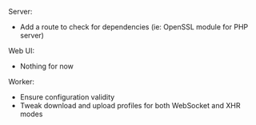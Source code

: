 Server:
- Add a route to check for dependencies (ie: OpenSSL module for PHP server)

Web UI:
- Nothing for now

Worker:
- Ensure configuration validity
- Tweak download and upload profiles for both WebSocket and XHR modes
